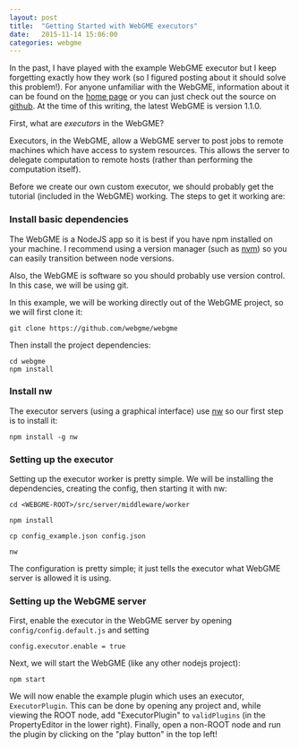 ```yaml
---
layout: post
title:  "Getting Started with WebGME executors"
date:   2015-11-14 15:06:00
categories: webgme
---
```


In the past, I have played with the example WebGME executor but I keep forgetting exactly how they work (so I figured posting about it should solve this problem!). For anyone unfamiliar with the WebGME, information about it can be found on the [home page](http://webgme.org) or you can just check out the source on [github](github.com/webgme/webgme). At the time of this writing, the latest WebGME is version 1.1.0.

First, what are _executors_ in the WebGME?

Executors, in the WebGME, allow a WebGME server to post jobs to remote machines which have access to system resources. This allows the server to delegate computation to remote hosts (rather than performing the computation itself).

<!-- TODO: Add a diagram or something -->

Before we create our own custom executor, we should probably get the tutorial (included in the WebGME) working. The steps to get it working are:

### Install basic dependencies
The WebGME is a NodeJS app so it is best if you have npm installed on your machine. I recommend using a version manager (such as [nvm](https://github.com/creationix/nvm)) so you can easily transition between node versions.

Also, the WebGME is software so you should probably use version control. In this case, we will be using git.

In this example, we will be working directly out of the WebGME project, so we will first clone it:

```
git clone https://github.com/webgme/webgme
```

Then install the project dependencies:

```
cd webgme
npm install
```

### Install nw
The executor servers (using a graphical interface) use [nw](nwjs.io) so our first step is to install it:

```
npm install -g nw
```

### Setting up the executor
Setting up the executor worker is pretty simple. We will be installing the dependencies, creating the config, then starting it with nw:

```
cd <WEBGME-ROOT>/src/server/middleware/worker

npm install

cp config_example.json config.json

nw
```

The configuration is pretty simple; it just tells the executor what WebGME server is allowed it is using.

### Setting up the WebGME server
<!-- At the time of this writing, the [webgme-setup-tool](https://github.com/webgme/webgme-setup-tool) does not support executors but we will still use it to manage our base install. --> 
First, enable the executor in the WebGME server by opening `config/config.default.js` and setting

```
config.executor.enable = true
```

Next, we will start the WebGME (like any other nodejs project):

```
npm start
```

We will now enable the example plugin which uses an executor, `ExecutorPlugin`. This can be done by opening any project and, while viewing the ROOT node, add "ExecutorPlugin" to `validPlugins` (in the PropertyEditor in the lower right). Finally, open a non-ROOT node and run the plugin by clicking on the "play button" in the top left!

<!-- TODO: Add screenshots -->
